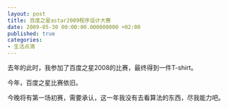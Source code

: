 ```yaml
---
layout: post
title: 百度之星astar2009程序设计大赛
date: 2009-05-30 00:00:00.000000000 +02:00
published: true
categories:
- 生活点滴
---
```

去年的此时，我参加了百度之星2008的比赛，最终得到一件T-shirt。

今年，百度之星比赛依旧。

今晚将有第一场初赛，需要承认，这一年我没有去看算法的东西，尽我能力吧。
